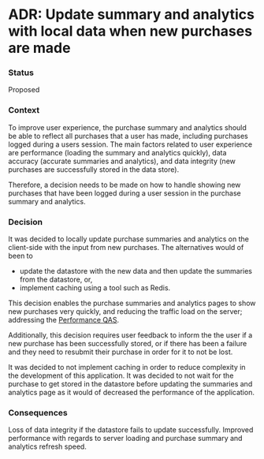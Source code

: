 # ADR: Update summary and analytics with local data when new purchases are made
### Status
Proposed

### Context
To improve user experience, the purchase summary and analytics should be able to reflect all purchases that a user has made, including purchases logged during a users session. The main factors related to user experience are performance (loading the summary and analytics quickly), data accuracy (accurate summaries and analytics), and data integrity (new purchases are successfully stored in the data store).

Therefore, a decision needs to be made on how to handle showing new purchases that have been logged during a user session in the purchase summary and analytics.

### Decision
It was decided to locally update purchase summaries and analytics on the client-side with the input from new purchases. The alternatives would of been to 
* update the datastore with the new data and then update the summaries from the datastore, or,
* implement caching using a tool such as Redis.

This decision enables the purchase summaries and analytics pages to show new purchases very quickly, and reducing the traffic load on the server; addressing the [Performance QAS](https://github.com/seng350/seng350f19-project-2-1/issues/10). 

Additionally, this decision requires user feedback to inform the the user if a new purchase has been successfully stored, or if there has been a failure and they need to resubmit their purchase in order for it to not be lost.

It was decided to not implement caching in order to reduce complexity in the development of this application. It was decided to not wait for the purchase to get stored in the datastore before updating the summaries and analytics page as it would of decreased the performance of the application.

### Consequences
Loss of data integrity if the datastore fails to update successfully.
Improved performance with regards to server loading and purchase summary and analytics refresh speed.
